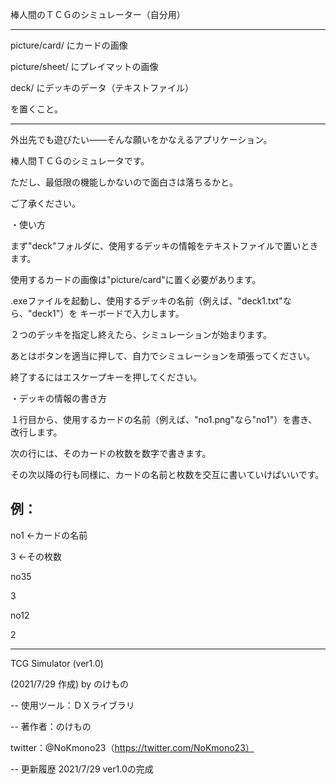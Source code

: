 棒人間のＴＣＧのシミュレーター（自分用）

---

picture/card/ にカードの画像

picture/sheet/ にプレイマットの画像

deck/ にデッキのデータ（テキストファイル）

を置くこと。

---

外出先でも遊びたい――そんな願いをかなえるアプリケーション。

棒人間ＴＣＧのシミュレータです。

ただし、最低限の機能しかないので面白さは落ちるかと。

ご了承ください。


・使い方

まず"deck"フォルダに、使用するデッキの情報をテキストファイルで置いときます。

使用するカードの画像は"picture/card"に置く必要があります。

.exeファイルを起動し、使用するデッキの名前（例えば、"deck1.txt"なら、"deck1"）を
キーボードで入力します。

２つのデッキを指定し終えたら、シミュレーションが始まります。

あとはボタンを適当に押して、自力でシミュレーションを頑張ってください。

終了するにはエスケープキーを押してください。


・デッキの情報の書き方

１行目から、使用するカードの名前（例えば、"no1.png"なら"no1"）を書き、改行します。

次の行には、そのカードの枚数を数字で書きます。

その次以降の行も同様に、カードの名前と枚数を交互に書いていけばいいです。

例：
---------
no1	←カードの名前

3	←その枚数

no35

3

no12

2

----------


TCG Simulator (ver1.0)

(2021/7/29 作成) by のけもの

--
使用ツール：ＤＸライブラリ

--
著作者：のけもの

twitter：@NoKmono23（https://twitter.com/NoKmono23）

--
更新履歴
2021/7/29 ver1.0の完成
